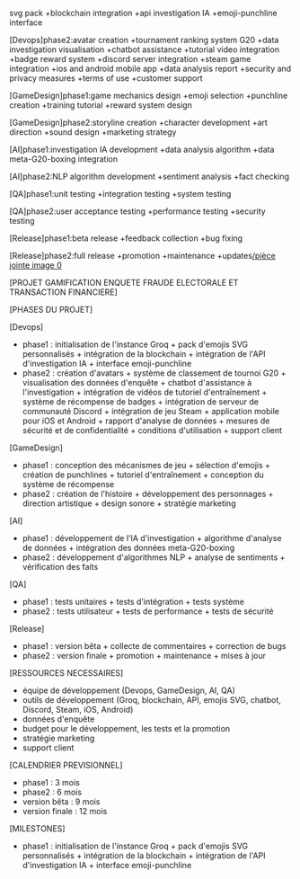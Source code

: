 svg pack +blockchain integration +api investigation IA +emoji-punchline interface

[Devops]phase2:avatar creation +tournament ranking system G20 +data investigation visualisation +chatbot assistance +tutorial video integration +badge reward system +discord server integration +steam game integration +ios and android mobile app +data analysis report +security and privacy measures +terms of use +customer support

[GameDesign]phase1:game mechanics design +emoji selection +punchline creation +training tutorial +reward system design

[GameDesign]phase2:storyline creation +character development +art direction +sound design +marketing strategy

[AI]phase1:investigation IA development +data analysis algorithm +data meta-G20-boxing integration

[AI]phase2:NLP algorithm development +sentiment analysis +fact checking

[QA]phase1:unit testing +integration testing +system testing

[QA]phase2:user acceptance testing +performance testing +security testing

[Release]phase1:beta release +feedback collection +bug fixing

[Release]phase2:full release +promotion +maintenance +updates[/pièce jointe image 0](file:///C:/Users/Utilisateur/AppData/Local/Temp/msohtmlclip1/01/clip_image001.png)

[PROJET GAMIFICATION ENQUETE FRAUDE ELECTORALE ET TRANSACTION FINANCIERE]

[PHASES DU PROJET]

[Devops]
- phase1 : initialisation de l'instance Groq + pack d'emojis SVG personnalisés + intégration de la blockchain + intégration de l'API d'investigation IA + interface emoji-punchline
- phase2 : création d'avatars + système de classement de tournoi G20 + visualisation des données d'enquête + chatbot d'assistance à l'investigation + intégration de vidéos de tutoriel d'entraînement + système de récompense de badges + intégration de serveur de communauté Discord + intégration de jeu Steam + application mobile pour iOS et Android + rapport d'analyse de données + mesures de sécurité et de confidentialité + conditions d'utilisation + support client

[GameDesign]
- phase1 : conception des mécanismes de jeu + sélection d'emojis + création de punchlines + tutoriel d'entraînement + conception du système de récompense
- phase2 : création de l'histoire + développement des personnages + direction artistique + design sonore + stratégie marketing

[AI]
- phase1 : développement de l'IA d'investigation + algorithme d'analyse de données + intégration des données meta-G20-boxing
- phase2 : développement d'algorithmes NLP + analyse de sentiments + vérification des faits

[QA]
- phase1 : tests unitaires + tests d'intégration + tests système
- phase2 : tests utilisateur + tests de performance + tests de sécurité

[Release]
- phase1 : version bêta + collecte de commentaires + correction de bugs
- phase2 : version finale + promotion + maintenance + mises à jour

[RESSOURCES NECESSAIRES]
- équipe de développement (Devops, GameDesign, AI, QA)
- outils de développement (Groq, blockchain, API, emojis SVG, chatbot, Discord, Steam, iOS, Android)
- données d'enquête
- budget pour le développement, les tests et la promotion
- stratégie marketing
- support client

[CALENDRIER PREVISIONNEL]
- phase1 : 3 mois
- phase2 : 6 mois
- version bêta : 9 mois
- version finale : 12 mois

[MILESTONES]
- phase1 : initialisation de l'instance Groq + pack d'emojis SVG personnalisés + intégration de la blockchain + intégration de l'API d'investigation IA + interface emoji-punchline
